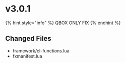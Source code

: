 # v3.0.1

{% hint style="info" %}
QBOX ONLY FIX
{% endhint %}

## Changed Files

* framework/cl-functions.lua
* fxmanifest.lua
